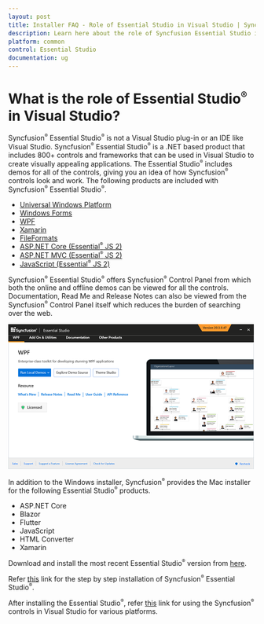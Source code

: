 ```yaml
---
layout: post
title: Installer FAQ - Role of Essential Studio in Visual Studio | Syncfusion
description: Learn here about the role of Syncfusion Essential Studio in Visual Studio and its difference from Visual Studio.
platform: common
control: Essential Studio
documentation: ug
---
```


# What is the role of Essential Studio<sup style="font-size:70%">&reg;</sup> in Visual Studio?

Syncfusion<sup style="font-size:70%">&reg;</sup> Essential Studio<sup style="font-size:70%">&reg;</sup> is not a Visual Studio plug-in or an IDE like Visual Studio. Syncfusion<sup style="font-size:70%">&reg;</sup> Essential Studio<sup style="font-size:70%">&reg;</sup> is a .NET based product that includes 800+ controls and frameworks that can be used in Visual Studio to create visually appealing applications. The Essential Studio<sup style="font-size:70%">&reg;</sup> includes demos for all of the controls, giving you an idea of how Syncfusion<sup style="font-size:70%">&reg;</sup> controls look and work. The following products are included with Syncfusion<sup style="font-size:70%">&reg;</sup> Essential Studio<sup style="font-size:70%">&reg;</sup>.

* [Universal Windows Platform](hhttps://help.syncfusion.com/uwp/overview)
* [Windows Forms ](https://help.syncfusion.com/windowsforms/overview)
* [WPF](https://help.syncfusion.com/wpf/welcome-to-syncfusion-essential-wpf)
* [Xamarin](https://help.syncfusion.com/xamarin/introduction/overview)
* [FileFormats](https://help.syncfusion.com/file-formats/introduction)
* [ASP.NET Core (Essential<sup style="font-size:70%">&reg;</sup> JS 2)](https://ej2.syncfusion.com/aspnetcore/documentation/introduction)
* [ASP.NET MVC (Essential<sup style="font-size:70%">&reg;</sup> JS 2)](https://ej2.syncfusion.com/aspnetmvc/documentation/introduction)
* [JavaScript (Essential<sup style="font-size:70%">&reg;</sup> JS 2)](https://ej2.syncfusion.com/documentation/introduction)

Syncfusion<sup style="font-size:70%">&reg;</sup> Essential Studio<sup style="font-size:70%">&reg;</sup> offers Syncfusion<sup style="font-size:70%">&reg;</sup> Control Panel from which both the online and offline demos can be viewed for all the controls. Documentation, Read Me and Release Notes can also be viewed from the Syncfusion<sup style="font-size:70%">&reg;</sup> Control Panel itself which reduces the burden of searching over the web.  

![Syncfusion<sup style="font-size:70%">&reg;</sup> Control Panel](WPF_images/Dashboard_img1.png)

In addition to the Windows installer, Syncfusion<sup style="font-size:70%">&reg;</sup> provides the Mac installer for the following Essential Studio<sup style="font-size:70%">&reg;</sup> products.

* ASP.NET Core
* Blazor
* Flutter
* JavaScript
* HTML Converter
* Xamarin

Download and install the most recent Essential Studio<sup style="font-size:70%">&reg;</sup> version from [here](https://www.syncfusion.com/account/login).

Refer [this](https://help.syncfusion.com/common/essential-studio/installation/install-using-the-offline-installer#step-by-step-installation) link for the step by step installation of Syncfusion<sup style="font-size:70%">&reg;</sup> Essential Studio<sup style="font-size:70%">&reg;</sup>.

After installing the Essential Studio<sup style="font-size:70%">&reg;</sup>, refer [this](https://help.syncfusion.com) link for using the Syncfusion<sup style="font-size:70%">&reg;</sup> controls in Visual Studio for various platforms.

